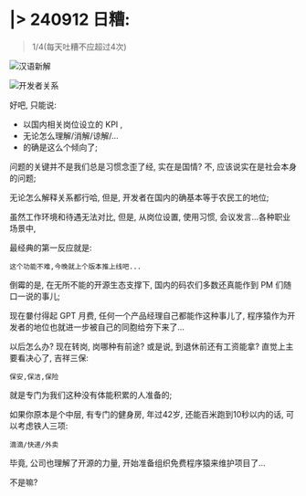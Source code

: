 # |> 240912 日糟:
> 1/4(每天吐糟不应超过4次)

![汉语新解](https://ipic.zoomquiet.top/2024-09-12-WechatIMG4488-1.jpg)

![开发者关系](https://ipic.zoomquiet.top/2024-09-12-WechatIMG4486.jpg)

好吧, 只能说:

- 以国内相关岗位设立的 KPI ,
- 无论怎么理解/消解/谅解/...
- 的确是这么个倾向了;

问题的关键并不是我们总是习惯念歪了经,
实在是国情? 不, 应该说实在是社会本身的问题;

无论怎么解释关系都行哈,
但是, 开发者在国内的确基本等于农民工的地位;

虽然工作环境和待遇无法对比,
但是, 从岗位设置, 使用习惯, 会议发言...各种职业场景中,

最经典的第一反应就是:

    这个功能不难,今晚就上个版本推上线吧...

倒霉的是,
在无所不能的开源生态支撑下,
国内的码农们多数还真能作到 PM 们随口一说的事儿;

现在嘦付得起 GPT 月费,
任何一个产品经理自己都能作这种事儿了,
程序猿作为开发者的地位也就进一步被自己的同胞给夯下来了...

以后怎么办?
现在转岗, 岗哪种有前途?
或是说, 到退休前还有工资能拿?
直觉上主要看决心了,
吉祥三保:

    保安,保洁,保险

就是专门为我们这种没有体能积累的人准备的;

如果你原本是个中层,
有专门的健身房,
年过42岁, 还能百米跑到10秒以内的话, 
可以考虑铁人三项:

    滴滴/快递/外卖

毕竟, 公司也理解了开源的力量,
开始准备组织免费程序猿来维护项目了...

不是嘛?
